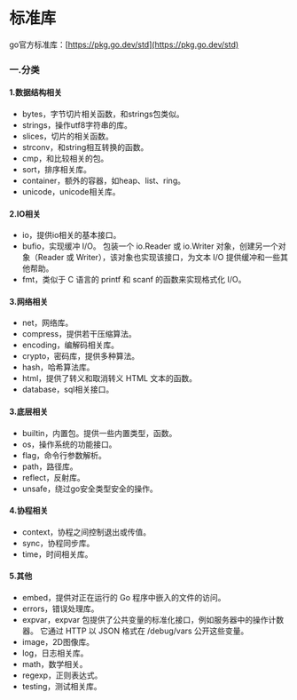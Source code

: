 # 标准库

go官方标准库：[https://pkg.go.dev/std](https://pkg.go.dev/std)

### 一.分类

#### 1.数据结构相关

* bytes，字节切片相关函数，和strings包类似。
* strings，操作utf8字符串的库。
* slices，切片的相关函数。
* strconv，和string相互转换的函数。
* cmp，和比较相关的包。
* sort，排序相关库。
* container，额外的容器，如heap、list、ring。
* unicode，unicode相关库。

#### 2.IO相关

* io，提供io相关的基本接口。
* bufio，实现缓冲 I/O。 包装一个 io.Reader 或 io.Writer 对象，创建另一个对象（Reader 或 Writer），该对象也实现该接口，为文本 I/O 提供缓冲和一些其他帮助。
* fmt，类似于 C 语言的 printf 和 scanf 的函数来实现格式化 I/O。

#### 3.网络相关

* net，网络库。
* compress，提供若干压缩算法。
* encoding，编解码相关库。
* crypto，密码库，提供多种算法。
* hash，哈希算法库。
* html，提供了转义和取消转义 HTML 文本的函数。
* database，sql相关接口。

#### 3.底层相关

* builtin，内置包。提供一些内置类型，函数。
* os，操作系统的功能接口。
* flag，命令行参数解析。
* path，路径库。
* reflect，反射库。
* unsafe，绕过go安全类型安全的操作。

#### 4.协程相关

* context，协程之间控制退出或传值。
* sync，协程同步库。
* time，时间相关库。

#### 5.其他

* embed，提供对正在运行的 Go 程序中嵌入的文件的访问。
* errors，错误处理库。
* expvar，expvar 包提供了公共变量的标准化接口，例如服务器中的操作计数器。 它通过 HTTP 以 JSON 格式在 /debug/vars 公开这些变量。
* image，2D图像库。
* log，日志相关库。
* math，数学相关。
* regexp，正则表达式。
* testing，测试相关库。
